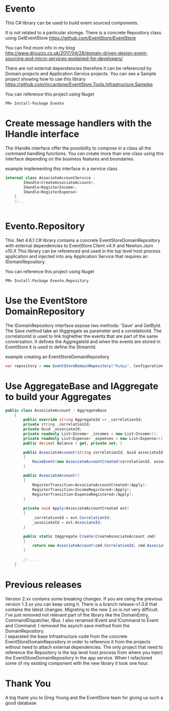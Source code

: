 # Evento
This C# library can be used to build event sourced components. 

It is not related to a particular storege. There is a concrete Repository class using GetEventStore https://github.com/EventStore/EventStore 
  
You can find more info in my blog http://www.dinuzzo.co.uk/2017/04/28/domain-driven-design-event-sourcing-and-micro-services-explained-for-developers/  
  
There are not external dependencies therefore it can be referenced by Domain projects and Application Service projects.
You can see a Sample project showing how to use this library https://github.com/riccardone/EventStore.Tools.Infrastructure.Samples
  
You can reference this project using Nuget  
```
PM> Install-Package Evento  
```

# Create message handlers with the IHandle interface  
  
  The IHandle interface offer the possibility to compose in a class all the command handling functions. You can create more than one class using this interface depending on the business features and boundaries.  
  
example implementing this interface in a service class  
```c#
internal class AssociateAccountService : 
        IHandle<CreateAssociateAccount>, 
        IHandle<RegisterIncome>,
        IHandle<RegisterExpense>
    { 
    //...
    
```

# Evento.Repository
This .Net 4.6.1 C# library contains a concrete EventStoreDomainRepository with external dependencies to EventStore.Client v4.X and Newton.Json v10.X
This library can be referenced and used in the top level host process application and injected into any Application Service that requires an IDomainRepository.  

You can reference this project using Nuget  
```
PM> Install-Package Evento.Repository
```  

# Use the EventStore DomainRepository

The IDomainRepository interface expose two methods: 'Save' and GetById. The Save method take an IAggregate as parameter and a correlationId. 
The correlationId is used to link toghether the events that are part of the same conversation. It defines the AggregateId and when the events are stored in EventStore it is used to define the StreamId.
  
example creating an EventStoreDomainRepository
```c#
var repository = new EventStoreDomainRepository("MyApp", Configuration.CreateConnection("MyAdapterConnection"));
```

# Use AggregateBase and IAggregate to build your Aggregates  

```c#
public class AssociateAccount : AggregateBase
    {
        public override string AggregateId => _correlationId;
        private string _correlationId;
        private Guid _associateId;
        private readonly List<Income> _incomes = new List<Income>();
        private readonly List<Expense> _expenses = new List<Expense>();
        public decimal Balance { get; private set; }

        public AssociateAccount(string correlationId, Guid associateId) : this()
        {
            RaiseEvent(new AssociateAccountCreated(correlationId, associateId));
        }

        public AssociateAccount()
        {
            RegisterTransition<AssociateAccountCreated>(Apply);
            RegisterTransition<IncomeRegistered>(Apply);
            RegisterTransition<ExpenseRegistered>(Apply);
        }
        
        private void Apply(AssociateAccountCreated evt)
        {
            _correlationId = evt.CorrelationId;
            _associateId = evt.AssociateId;
        }

        public static IAggregate Create(CreateAssociateAccount cmd)
        {
            return new AssociateAccount(cmd.CorrelationId, cmd.AssociateId);
        }
        
        // ....
    }
```
# Previous releases
Version 2.xx contains some breaking changes. If you are using the previous version 1.3.xx you can keep using it. There is a branch release-v1.3.8 that contains the latest changes. Migrating to the new 2.xx is not very difficult. I've just removed not relevant part of the library like the DomainEntry, CommandDispatcher, IBus. I also renamed IEvent and ICommand to Event and Command. I removed the asynch save method from the DomainRepository.   
I separated the base Infrastructure code from the concrete EventStoreDomainRepository in order to reference it from the projects without need to attach external dependencies. 
The only project that need to reference the Repository is the top level host process from where you inject the EventStoreDomainRepository in the app service. When I refactored some of my existing component with the new library it took one hour.

# Thank You
A big thank you to Greg Young and the EventStore team for giving us such a good database
